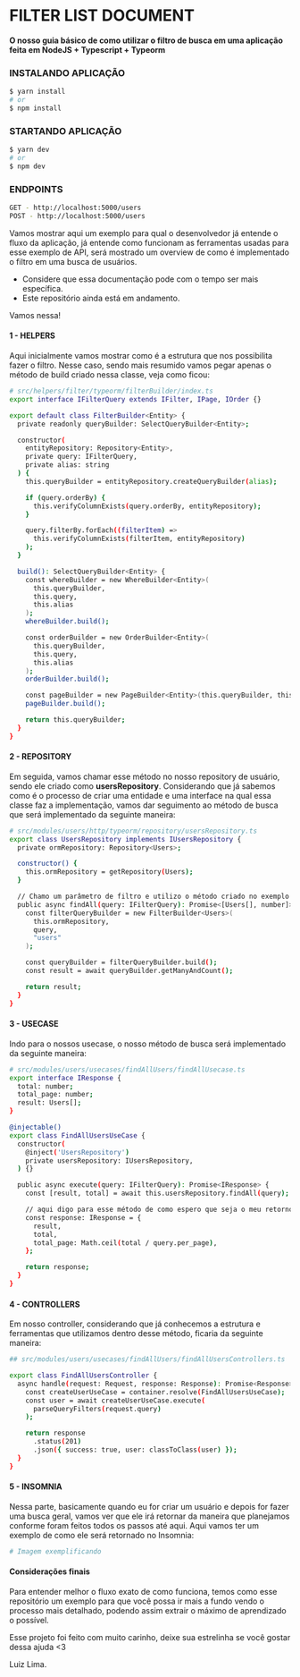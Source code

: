 # FILTER LIST DOCUMENT

**O nosso guia básico de como utilizar o filtro de busca em uma aplicação feita em NodeJS + Typescript + Typeorm**

### INSTALANDO APLICAÇÃO
```bash
$ yarn install
# or
$ npm install
```

### STARTANDO APLICAÇÃO
```bash
$ yarn dev
# or
$ npm dev
```

### ENDPOINTS
```bash
GET - http://localhost:5000/users
POST - http://localhost:5000/users
```

Vamos mostrar aqui um exemplo para qual o desenvolvedor já entende o fluxo da aplicação, já entende como funcionam as ferramentas usadas para esse exemplo de API, será mostrado um overview de como é implementado o filtro em uma busca de usuários.

- Considere que essa documentação pode com o tempo ser mais específica.
- Este repositório ainda está em andamento.

Vamos nessa!

#### 1 - HELPERS
Aqui inicialmente vamos mostrar como é a estrutura que nos possibilita fazer o filtro. Nesse caso, sendo mais resumido vamos pegar apenas o método de build criado nessa classe, veja como ficou:
```bash
# src/helpers/filter/typeorm/filterBuilder/index.ts
export interface IFilterQuery extends IFilter, IPage, IOrder {}

export default class FilterBuilder<Entity> {
  private readonly queryBuilder: SelectQueryBuilder<Entity>;

  constructor(
    entityRepository: Repository<Entity>,
    private query: IFilterQuery,
    private alias: string
  ) {
    this.queryBuilder = entityRepository.createQueryBuilder(alias);

    if (query.orderBy) {
      this.verifyColumnExists(query.orderBy, entityRepository);
    }

    query.filterBy.forEach((filterItem) =>
      this.verifyColumnExists(filterItem, entityRepository)
    );
  }

  build(): SelectQueryBuilder<Entity> {
    const whereBuilder = new WhereBuilder<Entity>(
      this.queryBuilder,
      this.query,
      this.alias
    );
    whereBuilder.build();

    const orderBuilder = new OrderBuilder<Entity>(
      this.queryBuilder,
      this.query,
      this.alias
    );
    orderBuilder.build();

    const pageBuilder = new PageBuilder<Entity>(this.queryBuilder, this.query);
    pageBuilder.build();

    return this.queryBuilder;
  }
}
```

#### 2 - REPOSITORY
Em seguida, vamos chamar esse método no nosso repository de usuário, sendo ele criado como **usersRepository**. Considerando que já sabemos como é o processo de criar uma entidade e uma interface na qual essa classe faz a implementação, vamos dar seguimento ao método de busca que será implementado da seguinte maneira:
```bash
# src/modules/users/http/typeorm/repository/usersRepository.ts
export class UsersRepository implements IUsersRepository {
  private ormRepository: Repository<Users>;

  constructor() {
    this.ormRepository = getRepository(Users);
  }

  // Chamo um parâmetro de filtro e utilizo o método criado no exemplo anterior
  public async findAll(query: IFilterQuery): Promise<[Users[], number]> {
    const filterQueryBuilder = new FilterBuilder<Users>(
      this.ormRepository,
      query,
      "users"
    );

    const queryBuilder = filterQueryBuilder.build();
    const result = await queryBuilder.getManyAndCount();

    return result;
  }
}
```

#### 3 - USECASE 
Indo para o nossos usecase, o nosso método de busca será implementado da seguinte maneira:
```bash
# src/modules/users/usecases/findAllUsers/findAllUsecase.ts
export interface IResponse {
  total: number;
  total_page: number;
  result: Users[];
}

@injectable()
export class FindAllUsersUseCase {
  constructor(
    @inject('UsersRepository')
    private usersRepository: IUsersRepository,
  ) {}

  public async execute(query: IFilterQuery): Promise<IResponse> {
    const [result, total] = await this.usersRepository.findAll(query);

    // aqui digo para esse método de como espero que seja o meu retorno na busca de usuários  
    const response: IResponse = {
      result,
      total,
      total_page: Math.ceil(total / query.per_page),
    };

    return response;
  }
}
```
#### 4 - CONTROLLERS
Em nosso controller, considerando que já conhecemos a estrutura e ferramentas que utilizamos dentro desse método, ficaria da seguinte maneira:
```bash
## src/modules/users/usecases/findAllUsers/findAllUsersControllers.ts

export class FindAllUsersController {
  async handle(request: Request, response: Response): Promise<Response> {
    const createUserUseCase = container.resolve(FindAllUsersUseCase);
    const user = await createUserUseCase.execute(
      parseQueryFilters(request.query)
    );

    return response
      .status(201)
      .json({ success: true, user: classToClass(user) });
  }
}
```

#### 5 - INSOMNIA
Nessa parte, basicamente quando eu for criar um usuário e depois for fazer uma busca geral, vamos ver que ele irá retornar da maneira que planejamos conforme foram feitos todos os passos até aqui. Aqui vamos ter um exemplo de como ele será retornado no Insomnia:
```bash
# Imagem exemplificando
```

#### Considerações finais
Para entender melhor o fluxo exato de como funciona, temos como esse repositório um exemplo para que você possa ir mais a fundo vendo o processo mais detalhado, podendo assim extrair o máximo de aprendizado o possível. 

Esse projeto foi feito com muito carinho, deixe sua estrelinha se você gostar dessa ajuda <3

Luiz Lima.

